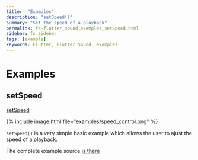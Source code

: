 ```yaml
---
title:  "Examples"
description: "setSpeed()"
summary: "Set the speed of a playback"
permalink: fs-flutter_sound_examples_setSpeed.html
sidebar: fs_sidebar
tags: [example]
keywords: Flutter, Flutter Sound, examples
---
```

# Examples


## setSpeed

[setSpeed](https://github.com/dooboolab/flutter_sound/blob/master/flutter_sound/example/lib/speed_control/speed_control.dart)

{% include image.html file="examples/speed_control.png" %}

`setSpeed()` is a very simple basic example which allows the user to ajust the speed of a playback.

The complete example source [is there](https://github.com/dooboolab/flutter_sound/blob/master/flutter_sound/example/lib/speed_control/speed_control.dart)

